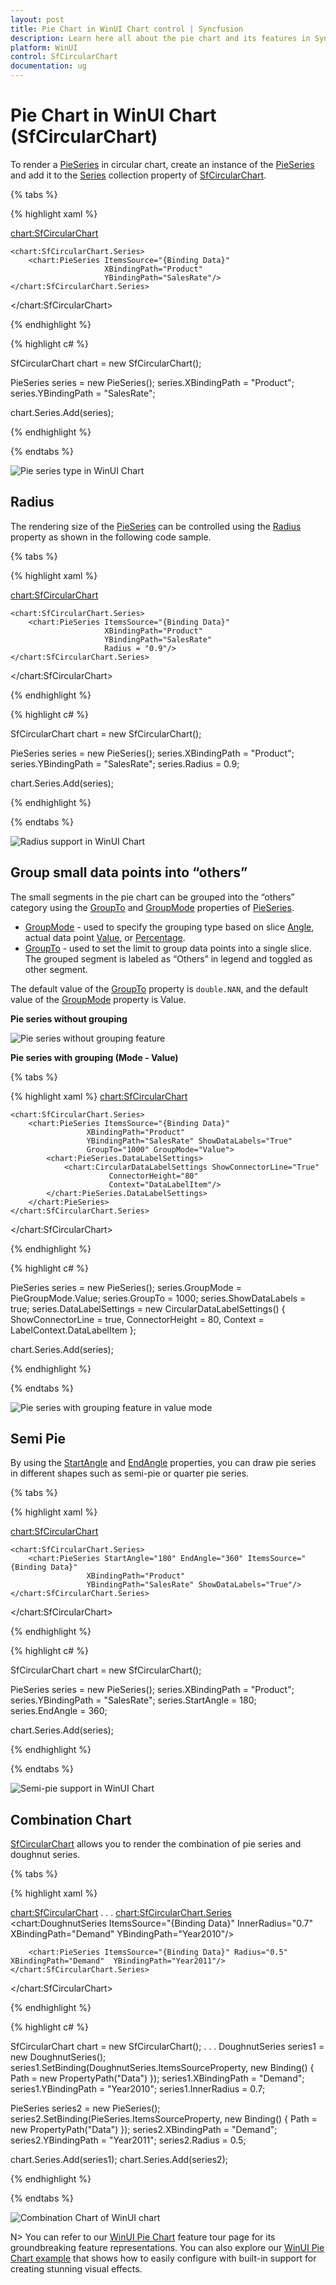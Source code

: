 ```yaml
---
layout: post
title: Pie Chart in WinUI Chart control | Syncfusion
description: Learn here all about the pie chart and its features in Syncfusion WinUI Chart (SfCircularChart) control.
platform: WinUI
control: SfCircularChart
documentation: ug
---
```


# Pie Chart in WinUI Chart (SfCircularChart)

To render a [PieSeries](https://help.syncfusion.com/cr/winui/Syncfusion.UI.Xaml.Charts.PieSeries.html) in circular chart, create an instance of the [PieSeries](https://help.syncfusion.com/cr/winui/Syncfusion.UI.Xaml.Charts.PieSeries.html) and add it to the [Series](https://help.syncfusion.com/cr/winui/Syncfusion.UI.Xaml.Charts.SfCircularChart.html#Syncfusion_UI_Xaml_Charts_SfCircularChart_Series) collection property of [SfCircularChart](https://help.syncfusion.com/cr/winui/Syncfusion.UI.Xaml.Charts.SfCircularChart.html).

{% tabs %}

{% highlight xaml %}

<chart:SfCircularChart>

    <chart:SfCircularChart.Series>
        <chart:PieSeries ItemsSource="{Binding Data}" 
                         XBindingPath="Product" 
                         YBindingPath="SalesRate"/>
    </chart:SfCircularChart.Series>
        
</chart:SfCircularChart>

{% endhighlight %}

{% highlight c# %}

SfCircularChart chart = new SfCircularChart();

PieSeries series = new PieSeries();
series.XBindingPath = "Product";
series.YBindingPath = "SalesRate";

chart.Series.Add(series);

{% endhighlight %}

{% endtabs %}

![Pie series type in WinUI Chart](Series_images/pie_chart.png)

## Radius

The rendering size of the [PieSeries](https://help.syncfusion.com/cr/winui/Syncfusion.UI.Xaml.Charts.PieSeries.html) can be controlled using the [Radius](https://help.syncfusion.com/cr/winui/Syncfusion.UI.Xaml.Charts.CircularSeries.html#Syncfusion_UI_Xaml_Charts_CircularSeries_Radius) property as shown in the following code sample.

{% tabs %}

{% highlight xaml %}

<chart:SfCircularChart>

    <chart:SfCircularChart.Series>
        <chart:PieSeries ItemsSource="{Binding Data}" 
                         XBindingPath="Product" 
                         YBindingPath="SalesRate"
                         Radius = "0.9"/>
    </chart:SfCircularChart.Series>
        
</chart:SfCircularChart>

{% endhighlight %}

{% highlight c# %}

SfCircularChart chart = new SfCircularChart();

PieSeries series = new PieSeries();
series.XBindingPath = "Product";
series.YBindingPath = "SalesRate";
series.Radius = 0.9;

chart.Series.Add(series);

{% endhighlight %}

{% endtabs %}

![Radius support in WinUI Chart](Series_images/winui_pie_Radius.png)

## Group small data points into “others”

The small segments in the pie chart can be grouped into the “others” category using the [GroupTo](https://help.syncfusion.com/cr/winui/Syncfusion.UI.Xaml.Charts.CircularSeries.html#Syncfusion_UI_Xaml_Charts_CircularSeries_GroupTo) and [GroupMode](https://help.syncfusion.com/cr/winui/Syncfusion.UI.Xaml.Charts.CircularSeries.html#Syncfusion_UI_Xaml_Charts_CircularSeries_GroupMode) properties of [PieSeries](https://help.syncfusion.com/cr/winui/Syncfusion.UI.Xaml.Charts.PieSeries.html).

* [GroupMode](https://help.syncfusion.com/cr/winui/Syncfusion.UI.Xaml.Charts.CircularSeries.html#Syncfusion_UI_Xaml_Charts_CircularSeries_GroupMode) - used to specify the grouping type based on slice [Angle](https://help.syncfusion.com/cr/winui/Syncfusion.UI.Xaml.Charts.PieGroupMode.html#Syncfusion_UI_Xaml_Charts_PieGroupMode_Angle), actual data point [Value](https://help.syncfusion.com/cr/winui/Syncfusion.UI.Xaml.Charts.PieGroupMode.html#Syncfusion_UI_Xaml_Charts_PieGroupMode_Value), or [Percentage](https://help.syncfusion.com/cr/winui/Syncfusion.UI.Xaml.Charts.PieGroupMode.html#Syncfusion_UI_Xaml_Charts_PieGroupMode_Percentage). 
* [GroupTo](https://help.syncfusion.com/cr/winui/Syncfusion.UI.Xaml.Charts.CircularSeries.html#Syncfusion_UI_Xaml_Charts_CircularSeries_GroupTo) - used to set the limit to group data points into a single slice. The grouped segment is labeled as “Others” in legend and toggled as other segment. 

The default value of the [GroupTo](https://help.syncfusion.com/cr/winui/Syncfusion.UI.Xaml.Charts.CircularSeries.html#Syncfusion_UI_Xaml_Charts_CircularSeries_GroupTo) property is `double.NAN`, and the default value of the [GroupMode](https://help.syncfusion.com/cr/winui/Syncfusion.UI.Xaml.Charts.CircularSeries.html#Syncfusion_UI_Xaml_Charts_CircularSeries_GroupMode) property is Value.

**Pie series without grouping**

![Pie series without grouping feature](Series_images/nongrouping_pie.png)

**Pie series with grouping (Mode - Value)**

{% tabs %}

{% highlight xaml %}
<chart:SfCircularChart>

    <chart:SfCircularChart.Series>
        <chart:PieSeries ItemsSource="{Binding Data}" 
                     XBindingPath="Product" 
                     YBindingPath="SalesRate" ShowDataLabels="True"
                     GroupTo="1000" GroupMode="Value">
            <chart:PieSeries.DataLabelSettings>
                <chart:CircularDataLabelSettings ShowConnectorLine="True"
                          ConnectorHeight="80" 
                          Context="DataLabelItem"/>
            </chart:PieSeries.DataLabelSettings>
        </chart:PieSeries>
    </chart:SfCircularChart.Series>

</chart:SfCircularChart>

{% endhighlight %}

{% highlight c# %}

PieSeries series = new PieSeries();
series.GroupMode = PieGroupMode.Value;
series.GroupTo = 1000;
series.ShowDataLabels = true;
series.DataLabelSettings = new CircularDataLabelSettings()
{
    ShowConnectorLine = true,
    ConnectorHeight = 80,
    Context = LabelContext.DataLabelItem
};

chart.Series.Add(series);

{% endhighlight %}

{% endtabs %}

![Pie series with grouping feature in value mode](Series_images/pie_groupmode_value.png)

## Semi Pie

By using the [StartAngle](https://help.syncfusion.com/cr/winui/Syncfusion.UI.Xaml.Charts.CircularSeries.html#Syncfusion_UI_Xaml_Charts_CircularSeries_StartAngle) and [EndAngle](https://help.syncfusion.com/cr/winui/Syncfusion.UI.Xaml.Charts.CircularSeries.html#Syncfusion_UI_Xaml_Charts_CircularSeries_EndAngle) properties, you can draw pie series in different shapes such as semi-pie or quarter pie series.

{% tabs %}

{% highlight xaml %}

<chart:SfCircularChart>

    <chart:SfCircularChart.Series>
        <chart:PieSeries StartAngle="180" EndAngle="360" ItemsSource="{Binding Data}"
                     XBindingPath="Product" 
                     YBindingPath="SalesRate" ShowDataLabels="True"/>
    </chart:SfCircularChart.Series>

</chart:SfCircularChart>

{% endhighlight %}

{% highlight c# %}

SfCircularChart chart = new SfCircularChart();

PieSeries series = new PieSeries();
series.XBindingPath = "Product";
series.YBindingPath = "SalesRate";
series.StartAngle = 180;
series.EndAngle = 360;

chart.Series.Add(series);

{% endhighlight %}

{% endtabs %}

![Semi-pie support in WinUI Chart](Series_images/semi_pie_chart.png)

## Combination Chart

[SfCircularChart](https://help.syncfusion.com/cr/winui/Syncfusion.UI.Xaml.Charts.SfCircularChart.html) allows you to render the combination of pie series and doughnut series.

{% tabs %}

{% highlight xaml %}

<chart:SfCircularChart>
. . .
    <chart:SfCircularChart.Series>
        <chart:DoughnutSeries ItemsSource="{Binding Data}"  InnerRadius="0.7" XBindingPath="Demand" YBindingPath="Year2010"/>
                    
        <chart:PieSeries ItemsSource="{Binding Data}" Radius="0.5" XBindingPath="Demand"  YBindingPath="Year2011"/>
    </chart:SfCircularChart.Series>

</chart:SfCircularChart>

{% endhighlight %}

{% highlight c# %}

SfCircularChart chart = new SfCircularChart();
. . .
DoughnutSeries series1 = new DoughnutSeries();
series1.SetBinding(DoughnutSeries.ItemsSourceProperty, new Binding() { Path = new PropertyPath("Data") });
series1.XBindingPath = "Demand";
series1.YBindingPath = "Year2010";
series1.InnerRadius = 0.7;

PieSeries series2 = new PieSeries();
series2.SetBinding(PieSeries.ItemsSourceProperty, new Binding() { Path = new PropertyPath("Data") });
series2.XBindingPath = "Demand";
series2.YBindingPath = "Year2011";
series2.Radius = 0.5;

chart.Series.Add(series1);
chart.Series.Add(series2);

{% endhighlight %}

{% endtabs %}

![Combination Chart of WinUI chart](Series_images/winui_combination_chart.png)

N> You can refer to our [WinUI Pie Chart](https://www.syncfusion.com/winui-controls/charts/winui-pie-chart) feature tour page for its groundbreaking feature representations. You can also explore our [WinUI Pie Chart example](https://github.com/syncfusion/winui-demos/blob/master/chart/Views/Circular%20Charts/PieChart.xaml) that shows how to easily configure with built-in support for creating stunning visual effects.
